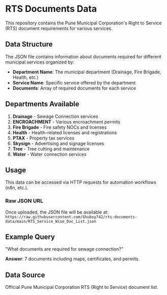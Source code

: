 # RTS Documents Data

This repository contains the Pune Municipal Corporation's Right to Service (RTS) document requirements for various services.

## Data Structure

The JSON file contains information about documents required for different municipal services organized by:

- **Department Name**: The municipal department (Drainage, Fire Brigade, Health, etc.)
- **Service Name**: Specific service offered by the department
- **Documents**: Array of required documents for each service

## Departments Available

1. **Drainage** - Sewage Connection services
2. **ENCROACHMENT** - Various encroachment permits
3. **Fire Brigade** - Fire safety NOCs and licenses
4. **Health** - Health-related licenses and registrations
5. **PTAX** - Property tax services
6. **Skysign** - Advertising and signage licenses
7. **Tree** - Tree cutting and maintenance
8. **Water** - Water connection services

## Usage

This data can be accessed via HTTP requests for automation workflows (n8n, etc.).

### Raw JSON URL
Once uploaded, the JSON file will be available at:
`https://raw.githubusercontent.com/Shuboy742/rts-documents-data/main/RTS_Service_Wise_Doc_List.json`

## Example Query
"What documents are required for sewage connection?"

**Answer**: 7 documents including maps, certificates, and permits.

## Data Source
Official Pune Municipal Corporation RTS (Right to Service) document list. 
